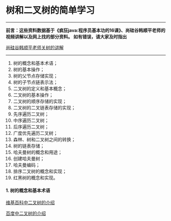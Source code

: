 # 树和二叉树的简单学习

- - - - 

**前言：这些资料数据基于《疯狂java:程序员基本功的16课》、尚硅谷韩顺平老师的视频讲解以及网上找的部分资料。
如有错误，请大家及时指出**


[尚硅谷韩顺平老师关树的讲解](https://www.bilibili.com/video/BV1E4411H73v?p=91) 


- - - - 

1. 树的概念和基本术语；
1. 树的基本操作；
2. 树的父节点存储实现；
3. 树的子节点链表示法；
4. 二叉树的定义和基本概念；
5. 二叉树的基本操作；
6. 二叉树的顺序存储的实现；
7. 二叉树的二叉链表存储的实现；
8. 先序遍历二叉树；
9. 中序遍历二叉树；
10. 后序遍历二叉树；
11. 广度优先遍历二叉树；
12. 森林、树和二叉树之间的转换；
13. 树的链表存储；
14. 哈夫曼树的概念和用途；
15. 创建哈夫曼树；
16. 哈夫曼编码；
17. 排序二叉树的概念和实现；
18. 红黑树的概念和实现。


#### 1. 树的概念和基本术语
[维基百科中二叉树的介绍](https://zh.wikipedia.org/wiki/%E4%BA%8C%E5%8F%89%E6%A0%91)

[百度中二叉树的介绍](https://baike.baidu.com/item/%E4%BA%8C%E5%8F%89%E6%A0%91)

